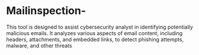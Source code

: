 # Mailinspection-
This tool is designed to assist cybersecurity analyst in identifying potentially malicious emails. It analyzes various aspects of email content, including headers, attachments, and embedded links, to detect phishing attempts, malware, and other threats
